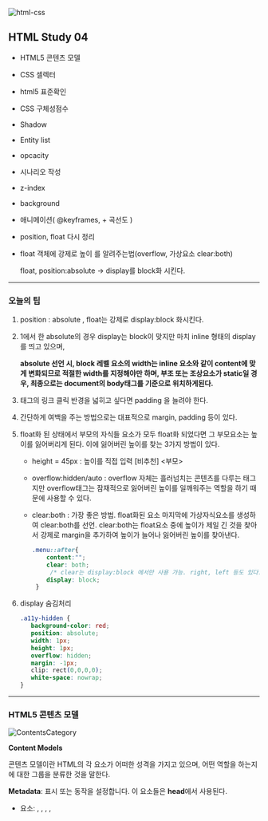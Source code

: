 ![html-css](https://user-images.githubusercontent.com/31315644/64251759-3252cb00-cf54-11e9-88f9-922505f9789e.jpeg)



## HTML Study 04

- HTML5 콘텐츠 모델

- CSS 셀렉터

- html5 표준확인

- CSS 구체성점수

- Shadow

- Entity list

- opcacity 

- 시나리오 작성

- z-index

- background

- 애니메이션( @keyframes, + 곡선도 )

- position, float 다시 정리

- float 객체에 강제로 높이 를 알려주는법(overflow, 가상요소 clear:both)

  float, position:absolute -> display를  block화 시킨다.

------

### 오늘의 팁

1. position : absolute , float는 강제로 display:block 화시킨다.

2. 1에서 한 absolute의 경우 display는 block이 맞지만 마치 inline 형태의 display를 띄고 있으며, 

   **absolute 선언 시, block 레벨 요소의 width는 inline 요소와 같이 content에 맞게 변화되므로 적절한 width를 지정해야만 하며, 부조 또는 조상요소가 static일 경우, 최종으로는 document의 body태그를 기준으로 위치하게된다.**

3. <a> 태그의 링크 클릭 반경을 넓히고 싶다면 padding 을 늘려야 한다.

4. 간단하게 여백을 주는 방법으로는 대표적으로 margin, padding 등이 있다.

5. float화 된 상태에서 부모의 자식들 요소가 모두 float화 되었다면 그 부모요소는 높이를 잃어버리게 된다. 이에 잃어버린 높이를 찾는 3가지 방법이 있다.

   - height = 45px  : 높이를 직접 입력 [비추천] <부모>

   - overflow:hidden/auto : overflow 자체는 흘러넘치는 콘텐츠를 다루는 태그지만 overflow태그는 잠재적으로 잃어버린 높이를 일깨워주는 역할을 하기 때문에 사용할 수 있다.

   - clear:both : 가장 좋은 방법. float화된 요소 마지막에 가상자식요소를 생성하여 clear:both를 선언. clear:both는 float요소 중에 높이가 제일 긴 것을 찾아서 강제로 margin을 추가하여 높이가 늘어나 잃어버린 높이를 찾아낸다.

     ```css
     .menu::after{ 
         content:"";
         clear: both; 
          /* clear는 display:block 에서만 사용 가능. right, left 등도 있다. */
         display: block;
      }
     ```

6. display 숨김처리

    ```css
   .a11y-hidden {
       background-color: red;
       position: absolute;
       width: 1px;
       height: 1px;
       overflow: hidden;
       margin: -1px;
       clip: rect(0,0,0,0);
       white-space: nowrap;
   }
   ```

------

### HTML5 콘텐츠 모델

![ContentsCategory](https://user-images.githubusercontent.com/31315644/64547639-ef379400-d367-11e9-96f8-b200c9981342.jpeg)

**Content Models**

 콘텐츠 모델이란 HTML의 각 요소가 어떠한 성격을 가지고 있으며, 어떤 역할을 하는지에 대한 그룹을 분류한 것을 말한다.

**Metadata**: 표시 또는 동작을 설정합니다. 이 요소들은 **head**에서 사용된다.

- 요소: <base>, <link>, <meta>, <noscript>, <script>, <style>, <title>

**Embedded**: 다른 resources를 불러오는데 사용한다.

- 요소: <audio>, <video>, <canvas>, <iframe>, <img>, <math>, <object>, <svg>

**Interactive**: 사용자와 상호작용.

- 요소: <a>, <audio>, <video>, <button>, <details>, <embed>, <iframe>, <img>, <input>, <label>, <object>, <select>, <textarea>

**Heading**: 제목을 정의합니다.

- 요소: <h1>, <h2>, <h3>, <h4>, <h5>, <h6>, <hgroup>

**Phrasing**: 이 모델은 HTML4의 수많은 inline 요소들을 가지고 있습니다.

- 요소: <img>, <span>, <strong>, <label>, <small>, <sub> , <br>

**Flow content**: normal flow에 포함된 HTML5의 주된 요소를 포함합니다.

**Sectioning content**: scope의 headings, content, navigation, 그리고 footers를 정의합니다.

- 요소: <article>, <aside>, <nav>, <section>

### CSS 셀렉터

​	대표적으로 id 셀렉터인 # , 클래스 셀렉터인 점(.) , 전체 선택자인 * 외에도 수많음 셀렉터가 있다.

자세한 내용은 아래 블로그가 정리를 정말 잘 해놓았기에 링크로 남겨둔다.

https://code.tutsplus.com/ko/tutorials/the-30-css-selectors-you-must-memorize--net-16048



### html 5 표준확인

- google에 html w3c 검색
- [html5 mulder21c : 블로그] https://mulder21c.github.io/html/
- [html5 한글명세서] https://mulder21c.github.io/html/



### CSS 구체성 점수

​	css 셀렉터에 id, class, tag 이름이 갖는 점수를 계산하여 점수가 높은 selector가 우선순위를 갖는 가상 개념.

대표적으로 id > class > tag 순이며, 제일 높은 html 태그 내부에 적용하는 css가 제일 높은 우선순위를 지닌다.

착각하면 안되는 것!! -> class가 10개 쓰인다고 해서 id보다 높을 수 없다. 체급차이가 다르다고 생각하면됨.

```html
<div style="padding : 20px">
  이것은 div 태그에 style이 적용된 예입니다.
</div>
```

### 추가 important

> ```css
> .menu-act .btn-menu{
>     color:yellow important;
> }
> ```
>
> important는 *우선순위를 무력화시킬 수 있다.* 즉, important 는 
>
> 1. 지정한 스타일이 안먹는다고 생각햇을떄. 추적할때. 파악용도
> 2. 클래스가 동적으로 추가될 가능성이 있을떄; 다른 사람이 수정해서 내 소스의 상속이 깨질 우려가 있을 경우.



### Shadow

  그림자를 나타내는 태그는 크게 박스와 텍스트가 있다.

```css
box-shadow: none | x-position y-position blur spread color | inset | initial | inherit;
```

> - none : 그림자 효과를 없앤다..
> - x-position : 가로 위치입니다. 양수면 오른쪽에, 음수면 왼쪽에 그림자가 만들어진다. (필수)
> - y-position : 세로 위치입니다. 양수면 아래쪽에, 음수면 위쪽에 그림자가 만들어진다. (필수)
> - blur : 그림자를 흐릿하게 만듭니다. 값이 클 수록 더욱 흐려짐.
> - spread : 양수면 그림자를 확장하고, 음수면 축소.
> - color : 그림자 색을 정한다,
> - inset : 그림자를 요소의 안쪽에 만든다.
> - initial : 기본값으로 설정한다.
> - inherit : 부모 요소의 속성값을 상속받는다.



```css
text-shadow: offset-x offset-y blur-radius color | none | initial | inherit
```

> - offset-x : 그림자의 수평 거리를 정한다. (필수)
> - offset-y : 그림자의 수직 거리를 정한다. (필수)
> - blur-radius : 흐림 정도를 정한다. (선택 : 값을 정하지 않으면 0)
> - color : 색을 정한다. (선택 : 값을 정하지 않으면 브라우저 기본값)
> - none : 글림자 효과를 없앤다.
> - initial : 기본값으로 설정한다.
> - inherit : 부모 요소의 속성값을 상속받는다.



### Entity list

​	CSS에서 사용할 수 있는 특수문자 리스트. html에서 &&를 그냥 입력하면 안되기 때문에 아래의 리스트를 이용한다.

[사용가능한 특수문자 코드 리스트] https://www.w3schools.com/cssref/css_entities.asp



### Opacity

```css
opacity: number | initial | inherit
```

- number : 0.0부터 1.0까지의 수를 넣는다. (투명도 0 -> 불투명 / 1-> 투명)

- initial : 기본값으로 설정한다.

- inherit : 부모 요소의 속성값을 상속받는다.

  

### 시나리오 작성

 CSS의 style을 작성할 때, 시나리오를 작성하며 차근차근 하는것을 익숙해지도록 한다.

예) 

1. 글씨가 왼쪽 -> 오른쪽으로 날라옴. : 이동효과 [padding, margin, position-relative, position-absolute]

2. 글자의 투명도를 추가 해야함 . [color: rgba 또는 opacity]
3. 글자 크기의 번화 [font-size]



### z-index

요소들의 배치가 자유로워지면서, 때떄로 서로의 위치를 겹치게 하는 경우가 생긴다. 그 때 사용하는것이 z-index.

**z-index 값을 지정하기 위해서는 해당 요소의 position 속성이 relative, absolute, fixed 중 하나여야만 한다.**

[z-index 를 잘 설명한 블로그] http://dev.epiloum.net/904



### background

background-color : yellow 같은 기본 코드 외에도,

background는 말 그대로 배경에 대한 색 , 이미지등의 콘텐츠를 다루는 요소 css이다.

```css
/*background-image : url로 2개의 이미지를 불러낸다. */
background-image: url('./images/ani_flower_01.png'),url('./images/ani_flower_02.png');
/*해당 이미지들은 처음에는 일정 간격마다 반복 되어있기에 반복을 제거한다.*/
background-repeat : no-repeat;
/*해당 이미지들에 대한 위치값을 지정해준다.*/
background-position: 0 -10px, 670px 0; /*x축 y축을 의미*/

/*위 내용 한꺼번에 입력하기. */
background : url('./images//ani_flower_01.png') no-repeat 0 -10px, url('./images/ani_flower_02.png') no-repeat 670px 0;

```



### 애니메이션

[애니메이션 정리 잘된 블로그] https://brunch.co.kr/@99-life/3

애니 메이션을 사용하기 위해서는 먼저 2가지 조건을 충족시켜야 한다.

1. animation-name : 키프레임 이름         *필수
2. animation-duration : 시간(s,ms 등등)  *필수
3. animation-fill-mode : forwards;

#### 먼저 keyframes를 선언한다

```css
@keyframes text-ani{
    0%{
        font-size: 12px;
        color : rgba(0,0,0,0);
        transform: translate(0,0);
        /* top: 0; left: 0; *//* margin : 0; *//* padddig : 75px 0 0 400px */
    }        /* from */
    100%{
        font-size : 24px;
        color : rgba(0,0,0,1);
        transform: translate(400px,75px)
     /* top : 75px; left:400px; *//*padding:75px 0 0 400px*//*margin:75px 0 0 400px; */
    }      /* to */
}

@keyframes bg-ani{
    0%{ opacity: 1; }
    100% { opacity: 0; }
}

```

transform 은 좌표공간을 변형함으로써 일반적인 문서 흐름을 방해하지 않고 콘텐츠의 형태와 위치를 바꾼다.

그 중, transform : translate는 요소의 위치를 이동 시키는 함수이다. 구버전의 browser는 사용이 안된다.

### 

#### animation-duration 

지속성을 의미한다. 필수조건. 기본적으로 s , ms단위의 시간을 입력한다.

```css
    animation-duration: 5s;
```



#### animation-fill-mode 속성 및 내용

```css
animation-fill-mode: none | forwards | backwards | both | inherit;
```

| none      | 애니메이션이 끝난 후 상태를 설정하지 않습니다.   |
| :-------- | ------------------------------------------------ |
| forwards  | 애니메이션이 끝난 후 그 지점에 그대로 있습니다.  |
| backwards | 애니메이션이 끝난 후 시작점으로 돌아옵니다.      |
| both      | 애니메이션이의 앞 뒤 결과를 조합하여 설정합니다. |
| inherit   | 애니메이션의 상태를 상위 요소한테 상속받습니다.  |

- 추가내용

```css
/*
animation-name: bg-ani;
animation-duration: 2000ms;
animation-iteration-count: infinite;
animation-direction: alternate;
animation-timing-function: paused; 
*/

/* 위 내용을 짧게 줄인 short 표기법 */
/* short표기법 : 이름 듀레이션 딜레이 반복 방향 반복곡선도 */

animation: bg-ani 2000ms  1000ms infinite alternate ease-in-out;
```

animation-timing-function에 관한 내용 중 cubic-bezier 에 관한 내용 https://kutar37.tistory.com/entry/CSS-cubic-bezier%EB%9E%80

cubic-bezier 설정하는 곳 https://cubic-bezier.com/#.17,.67,.83,.67
